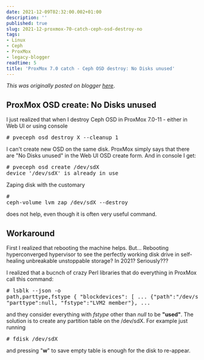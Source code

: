 ```yaml
---
date: 2021-12-09T02:32:00.002+01:00
description: ''
published: true
slug: 2021-12-proxmox-70-catch-ceph-osd-destroy-no
tags:
- Linux
- Ceph
- ProxMox
- legacy-blogger
readtime: 5
title: 'ProxMox 7.0 catch - Ceph OSD destroy: No Disks unused'
---
```


*This was originally posted on blogger [here](https://snarkybrill.blogspot.com/2021/12/proxmox-70-catch-ceph-osd-destroy-no.html)*.

<h2 style="text-align: left;">ProxMox OSD create:&nbsp;No Disks unused</h2><div>I just realized that when I destroy Ceph OSD in ProxMox 7.0-11&nbsp;- either in Web UI or using console</div><pre># pveceph osd destroy X --cleanup 1
</pre>

I can't create new OSD on the same disk. ProxMox simply says that there are "No Disks unused" in the Web UI OSD create form. And in console I get:
<pre># pveceph osd create /dev/sdX
device '/dev/sdX' is already in use
</pre>

Zaping disk with the customary<pre style="text-align: left;"># ceph-volume lvm zap /dev/sdX --destroy
</pre><div style="text-align: left;">
does not help, even though it is often very useful command.</div><h2 style="text-align: left;">Workaround</h2><div style="text-align: left;"><span style="font-weight: normal;">First I realized that rebooting the machine helps. But... Rebooting hyperconverged hypervisor to see the perfectly working disk drive in self-healing unbreakable unstoppable storage? In 2021? Seriously???

I realized that a bucnch of crazy Perl libraries that do everything in ProxMox call this command:
</span></div><pre># lsblk --json -o path,parttype,fstype
{
   "blockdevices": [
...
      {"path":"/dev/sdX", "parttype":null, "fstype":"LVM2_member"},
...
</pre>
and they consider everything with <i>fstype</i> other than <i>null</i> to be <b>"used"</b>. The solution is to create any partition table on the /dev/sdX. For example just running
<pre># fdisk /dev/sdX
</pre>
and pressing "<b>w</b>" to save empty table is enough for the disk to re-appear.